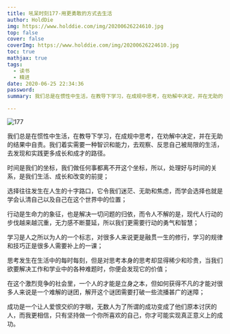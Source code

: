 ```yaml
---
title: 吼呆时刻177-用更勇敢的方式去生活
author: HoldDie
img: https://www.holddie.com/img/20200626224610.jpg
top: false
cover: false
coverImg: https://www.holddie.com/img/20200626224610.jpg
toc: true
mathjax: true
tags:
  - 读书
  - 精进
date: 2020-06-25 22:34:36
password:
summary: 我们总是在惯性中生活，在教导下学习，在成规中思考，在劝解中决定，并在无助的结果中自责。我们着实需要一种智识和能力，去观察、反思自己被局限的生活，去发现和实践更多成长和成才的路径。

---
```


![177](https://www.holddie.com/img/20200626224610.jpg)



我们总是在惯性中生活，在教导下学习，在成规中思考，在劝解中决定，并在无助的结果中自责。我们着实需要一种智识和能力，去观察、反思自己被局限的生活，去发现和实践更多成长和成才的路径。



时间是我们的坐标，我们做任何事都离不开这个坐标，所以，处理好与时间的关系，是我们生活、成长和改变的前提；



选择往往发生在人生的十字路口，它令我们迷茫、无助和焦虑，而学会选择也就是学会认清自己以及自己在这个世界中的位置；



行动是生命力的象征，也是解决一切问题的归依，而令人不解的是，现代人行动的步伐越来越沉重，无力感不断蔓延，所以我们更需要行动的勇气和智慧；



学习是人之所以为人的一个标志，对很多人来说更是融贯一生的修行，学习的规律和技巧正是很多人需要补上的一课；



思考发生在生活中的每时每刻，但是对思考本身的思考却显得稀少和珍贵，当我们欲要解决工作和学业中的各种难题时，你便会发现它的价值；



在这个激烈竞争的社会里，一个人的才能是立身之本，但如何获得不凡的才能对很多人来说是一个难解的谜团，解开这个谜团需要打破一些流播甚广的迷障；



成功是一个让人爱恨交织的字眼，无数人为了所谓的成功变成了他们原本讨厌的人，而我更相信，只有坚持做一个你所喜欢的自己，你才可能实现真正意义上的成功。